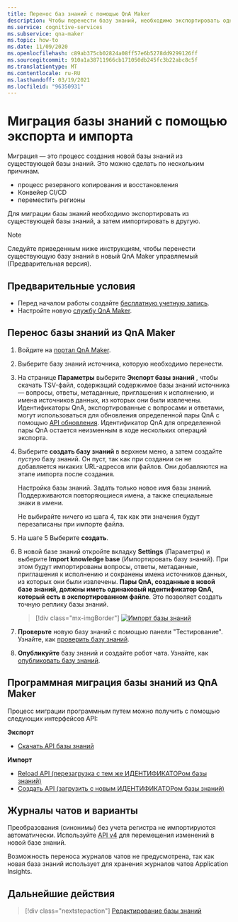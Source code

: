 ```yaml
---
title: Перенос баз знаний с помощью QnA Maker
description: Чтобы перенести базу знаний, необходимо экспортировать одну базы знаний, а затем импортировать ее в другую базу знаний.
ms.service: cognitive-services
ms.subservice: qna-maker
ms.topic: how-to
ms.date: 11/09/2020
ms.openlocfilehash: c89ab375cb02824a08ff57e6b5278dd9299126ff
ms.sourcegitcommit: 910a1a38711966cb171050db245fc3b22abc8c5f
ms.translationtype: MT
ms.contentlocale: ru-RU
ms.lasthandoff: 03/19/2021
ms.locfileid: "96350931"
---
```

# <a name="migrate-a-knowledge-base-using-export-import"></a>Миграция базы знаний с помощью экспорта и импорта

Миграция — это процесс создания новой базы знаний из существующей базы знаний. Это можно сделать по нескольким причинам.

* процесс резервного копирования и восстановления
* Конвейер CI/CD
* переместить регионы

Для миграции базы знаний необходимо экспортировать из существующей базы знаний, а затем импортировать в другую.

> [!NOTE]
> Следуйте приведенным ниже инструкциям, чтобы перенести существующую базу знаний в новый QnA Maker управляемый (Предварительная версия).

## <a name="prerequisites"></a>Предварительные условия

* Перед началом работы создайте [бесплатную учетную запись](https://azure.microsoft.com/free/cognitive-services/).
* Настройте новую [службу QnA Maker](../How-To/set-up-qnamaker-service-azure.md).

## <a name="migrate-a-knowledge-base-from-qna-maker"></a>Перенос базы знаний из QnA Maker
1. Войдите на [портал QnA Maker](https://qnamaker.ai).
1. Выберите базу знаний источника, которую необходимо перенести.

1. На странице **Параметры** выберите **Экспорт базы знаний** , чтобы скачать TSV-файл, содержащий содержимое базы знаний источника — вопросы, ответы, метаданные, приглашения к исполнению, и имена источников данных, из которых они были извлечены. Идентификаторы QnA, экспортированные с вопросами и ответами, могут использоваться для обновления определенной пары QnA с помощью [API обновления](/rest/api/cognitiveservices/qnamaker/knowledgebase/update). Идентификатор QnA для определенной пары QnA остается неизменным в ходе нескольких операций экспорта.

1. Выберите **создать базу знаний** в верхнем меню, а затем создайте _пустую_ базу знаний. Он пуст, так как при создании он не добавляется никаких URL-адресов или файлов. Они добавляются на этапе импорта после создания.

    Настройка базы знаний. Задать только новое имя базы знаний. Поддерживаются повторяющиеся имена, а также специальные знаки в имени.

    Не выбирайте ничего из шага 4, так как эти значения будут перезаписаны при импорте файла.

1. На шаге 5 Выберите **создать**.

1. В новой базе знаний откройте вкладку **Settings** (Параметры) и выберите **Import knowledge base** (Импортировать базу знаний). При этом будут импортированы вопросы, ответы, метаданные, приглашения к исполнению и сохранены имена источников данных, из которых они были извлечены. **Пары QnA, созданные в новой базе знаний, должны иметь одинаковый идентификатор QnA, который есть в экспортированном файле**. Это позволяет создать точную реплику базы знаний.

   > [!div class="mx-imgBorder"]
   > [![Импорт базы знаний](../media/qnamaker-how-to-migrate-kb/Import.png)](../media/qnamaker-how-to-migrate-kb/Import.png#lightbox)

1. **Проверьте** новую базу знаний с помощью панели "Тестирование". Узнайте, как [проверить базу знаний](../How-To/test-knowledge-base.md).

1. **Опубликуйте** базу знаний и создайте робот чата. Узнайте, как [опубликовать базу знаний](../Quickstarts/create-publish-knowledge-base.md#publish-the-knowledge-base).

## <a name="programmatically-migrate-a-knowledge-base-from-qna-maker"></a>Программная миграция базы знаний из QnA Maker

Процесс миграции программным путем можно получить с помощью следующих интерфейсов API:

**Экспорт**

* [Скачать API базы знаний](/rest/api/cognitiveservices/qnamaker4.0/knowledgebase/download)

**Импорт**

* [Reload API (перезагрузка с тем же ИДЕНТИФИКАТОРом базы знаний)](/rest/api/cognitiveservices/qnamaker4.0/knowledgebase/replace)
* [Создать API (загрузить с новым ИДЕНТИФИКАТОРом базы знаний)](/rest/api/cognitiveservices/qnamaker4.0/knowledgebase/create)


## <a name="chat-logs-and-alterations"></a>Журналы чатов и варианты
Преобразования (синонимы) без учета регистра не импортируются автоматически. Используйте [API v4](/rest/api/cognitiveservices/qnamaker4.0/knowledgebase) для перемещения изменений в новой базе знаний.

Возможность переноса журналов чатов не предусмотрена, так как новая база знаний использует для хранения журналов чатов Application Insights.

## <a name="next-steps"></a>Дальнейшие действия

> [!div class="nextstepaction"]
> [Редактирование базы знаний](../How-To/edit-knowledge-base.md)